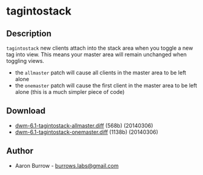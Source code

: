 tagintostack
============

Description
-----------
`tagintostack` new clients attach into the stack area when you toggle a new tag
into view. This means your master area will remain unchanged when toggling
views.

* the `allmaster` patch will cause all clients in the master area to be left
  alone
* the `onemaster` patch will cause the first client in the master area to be left
  alone (this is a much simpler piece of code)

Download
--------
* [dwm-6.1-tagintostack-allmaster.diff](dwm-6.1-tagintostack-allmaster.diff) (568b) (20140306)
* [dwm-6.1-tagintostack-onemaster.diff](dwm-6.1-tagintostack-onemaster.diff) (1138b) (20140306)

Author
------
* Aaron Burrow - <burrows.labs@gmail.com>
